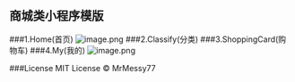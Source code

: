 商城类小程序模版
---

###1.Home(首页)
![image.png](http://upload-images.jianshu.io/upload_images/764896-63f48d22b93cb89c.png?imageMogr2/auto-orient/strip%7CimageView2/2/w/1240)
###2.Classify(分类)
###3.ShoppingCard(购物车)
###4.My(我的)
![image.png](http://upload-images.jianshu.io/upload_images/764896-8e733a5cc308f932.png?imageMogr2/auto-orient/strip%7CimageView2/2/w/1240)


###License
MIT License © MrMessy77
